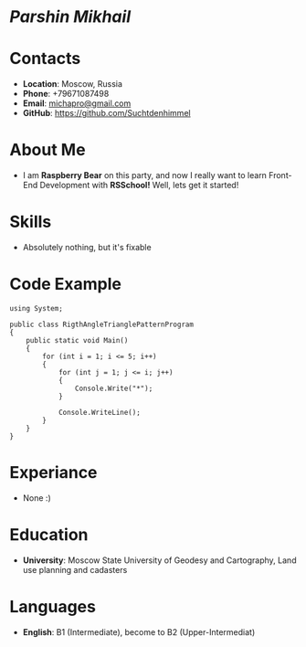 # ***Parshin Mikhail***

# Contacts
* **Location**: Moscow, Russia
* **Phone**: +79671087498
* **Email**: michapro@gmail.com
* **GitHub**: https://github.com/Suchtdenhimmel

# About Me
* I am **Raspberry Bear** on this party, and now I really want to learn Front-End Development with **RSSchool!** Well, lets get it started!

# Skills
* Absolutely nothing, but it's fixable

# Code Example
```   
using System;
					
public class RigthAngleTrianglePatternProgram
{
	public static void Main()
	{
		for (int i = 1; i <= 5; i++)
        {
            for (int j = 1; j <= i; j++)
            {
                Console.Write("*");
            }

            Console.WriteLine();
        } 
	}
}
```

# Experiance
* None :)

# Education
* **University**: Moscow State University of Geodesy and Cartography, Land use planning and cadasters

# Languages
* **English**: B1 (Intermediate), become to B2 (Upper-Intermediat)